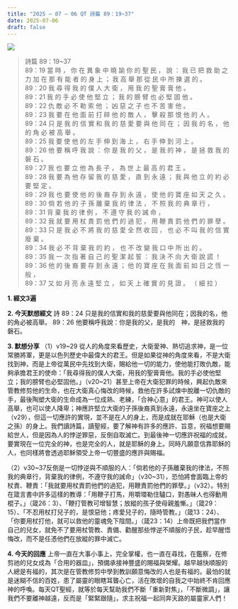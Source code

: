 ```yaml
---
title: "2025 – 07 – 06 QT 詩篇 89：19~37"
date: 2025-07-06
draft: false
---
```


![](/images/qt.jpg)
> 詩篇 89：19~37  
> 89：19 當 時 ， 你 在 異 象 中 曉 諭 你 的 聖 民 ， 說 ： 我 已 把 救 助 之 力 加 在 那 有 能 者 的 身 上 ； 我 高 舉 那 從 民 中 所 揀 選 的 。  
> 89：20 我 尋 得 我 的 僕 人 大 衛 ， 用 我 的 聖 膏 膏 他 。  
> 89：21 我 的 手 必 使 他 堅 立 ； 我 的 膀 臂 也 必 堅 固 他 。  
> 89：22 仇 敵 必 不 勒 索 他 ； 凶 惡 之 子 也 不 苦 害 他 。  
> 89：23 我 要 在 他 面 前 打 碎 他 的 敵 人 ， 擊 殺 那 恨 他 的 人 。  
> 89：24 只 是 我 的 信 實 和 我 的 慈 愛 要 與 他 同 在 ； 因 我 的 名 ， 他 的 角 必 被 高 舉 。  
> 89：25 我 要 使 他 的 左 手 伸 到 海 上 ， 右 手 伸 到 河 上 。  
> 89：26 他 要 稱 呼 我 說 ： 你 是 我 的 父 ， 是 我 的 神 ， 是 拯 救 我 的 磐 石 。  
> 89：27 我 也 要 立 他 為 長 子 ， 為 世 上 最 高 的 君 王 。  
> 89：28 我 要 為 他 存 留 我 的 慈 愛 ， 直 到 永 遠 ； 我 與 他 立 的 約 必 要 堅 定 。  
> 89：29 我 也 要 使 他 的 後 裔 存 到 永 遠 ， 使 他 的 寶 座 如 天 之 久 。  
> 89：30 倘 若 他 的 子 孫 離 棄 我 的 律 法 ， 不 照 我 的 典 章 行 ，  
> 89：31 背 棄 我 的 律 例 ， 不 遵 守 我 的 誡 命 ，  
> 89：32 我 就 要 用 杖 責 罰 他 們 的 過 犯 ， 用 鞭 責 罰 他 們 的 罪 孽 。  
> 89：33 只 是 我 必 不 將 我 的 慈 愛 全 然 收 回 ， 也 必 不 叫 我 的 信 實 廢 棄 。  
> 89：34 我 必 不 背 棄 我 的 約 ， 也 不 改 變 我 口 中 所 出 的 。  
> 89：35 我 一 次 指 著 自 己 的 聖 潔 起 誓 ： 我 決 不 向 大 衛 說 謊 ！  
> 89：36 他 的 後 裔 要 存 到 永 遠 ； 他 的 寶 座 在 我 面 前 如 日 之 恆 一 般 ，  
> 89：37 又 如 月 亮 永 遠 堅 立 ， 如 天 上 確 實 的 見 證 。 （ 細 拉 ）



**1.  經文3遍**

**2. 今天默想經文**
詩 89：24 只是我的信實和我的慈愛要與他同在；因我的名，他的角必被高舉。
89：26 他要稱呼我說：你是我的父，是我的　神，是拯救我的磐石。

**3. 默想分享**
（1）v19\~29 從人的角度來看歷史，大衛愛神、熱切追求神，是一位常勝將軍，更是以色列歷史中最偉大的君王。但是如果從神的角度來看，不是大衛找到神，而是上帝從萬民中先找到大衛，賜給他一切的能力，使他能打敗仇敵，能夠承擔君王的使命：「我尋得我的僕人大衛，用我的聖膏膏他。我的手必使他堅立；我的膀臂也必堅固他。」（v20\~21）甚至上帝在大衛犯罪的時候，興起仇敵來管教修剪他的生命，也在大衛真心悔改的時候，救他在許多試煉中脫離一切仇敵的手，最後陶塑大衛的生命成為一位成熟、老練，「合神心意」的君王。神可以使人高舉，也可以使人降卑；神應許堅立大衛的子孫後裔真到永遠，永遠坐在寶座之上（v29），但這一切應許的實現，並不是在人的身上，而是成就在耶穌（也是大衛之孫）的身上。我們讀詩篇，讀聖經，要了解神有許多的應許、旨意，祝福想要賜給世人，但是因為人的悖逆罪惡，反倒自取滅亡。到最後神一切應許祝福的成就，要實現在一位完全的神，也是完全的人，就是耶穌的身上。同時凡願意信靠耶穌的人，也同樣將會透過耶穌領受上帝一切豐盛的應許與賜福。

（2）v30\~37反倒是一切悖逆與不順服的人：「倘若他的子孫離棄我的律法，不照我的典章行，背棄我的律例，不遵守我的誡命」（v30~31），恐怕將會面臨上帝的杖責、鞭責：「我就要用杖責罰他們的過犯，用鞭責罰他們的罪孽。」（v32）。特別在箴言書中許多這樣的教導：「用鞭子打馬，用嚼環勒住驢口，對愚昧人也得動用棍子。」（箴26：3）、「鞭打管教可增智慧；放縱的孩子使母親羞慚。」（箴29：15）、「不忍用杖打兒子的，是恨惡他；疼愛兒子的，隨時管教。」（箴13：24）、「你要用杖打他，就可以救他的靈魂免下陰間。」（箴23：14）上帝既把我們當作自己的兒女，就免不了要用杖管教、責備、勸醒那些悖逆不順服的子民，趁早醒悟悔改，而不是任憑他們在放縱的罪中滅亡。

**4. 今天的回應**
上帝一直在大事小事上，完全掌權，也一直在尋找，在鑑察，在修剪祂的兒女成為「合用的器皿」，預備承接神豐盛的賜福與榮耀。越早越快順服的人總是有福的，其次是在管教修剪中學到教訓願意悔改的人也是有福的。最怕的就是迷糊不信的百姓，患了屬靈的眼瞎耳聾心亡，活在敗壞的自我之中始終不肯回應神的呼喚。每天QT聖經，就等於每天幫助我們不斷「重新對焦」，「不斷微調」，讓我們不要離神越遠，反而是「緊緊跟隨」，求主祝福一起同奔天路的屬靈家人們！

